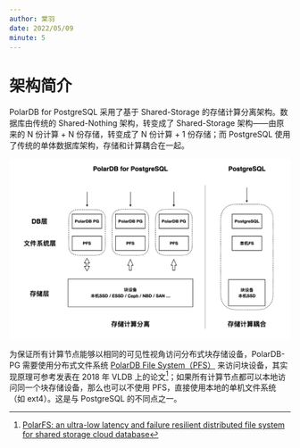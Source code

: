 ```yaml
---
author: 棠羽
date: 2022/05/09
minute: 5
---
```


# 架构简介

<ArticleInfo :frontmatter=$frontmatter></ArticleInfo>

PolarDB for PostgreSQL 采用了基于 Shared-Storage 的存储计算分离架构。数据库由传统的 Shared-Nothing 架构，转变成了 Shared-Storage 架构——由原来的 N 份计算 + N 份存储，转变成了 N 份计算 + 1 份存储；而 PostgreSQL 使用了传统的单体数据库架构，存储和计算耦合在一起。

![software-level](../imgs/software-level.png)

为保证所有计算节点能够以相同的可见性视角访问分布式块存储设备，PolarDB-PG 需要使用分布式文件系统 [PolarDB File System（PFS）](https://github.com/ApsaraDB/PolarDB-FileSystem) 来访问块设备，其实现原理可参考发表在 2018 年 VLDB 上的论文[^polarfs-paper]；如果所有计算节点都可以本地访问同一个块存储设备，那么也可以不使用 PFS，直接使用本地的单机文件系统（如 ext4）。这是与 PostgreSQL 的不同点之一。

[^polarfs-paper]: [PolarFS: an ultra-low latency and failure resilient distributed file system for shared storage cloud database](https://www.vldb.org/pvldb/vol11/p1849-cao.pdf)
